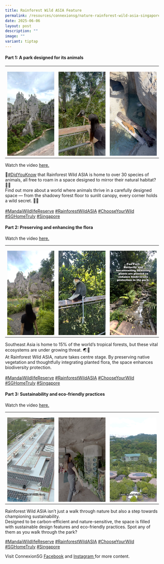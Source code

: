 ```yaml
---
title: Rainforest Wild ASIA Feature
permalink: /resources/connexionsg/nature-rainforest-wild-asia-singapore/
date: 2025-06-06
layout: post
description: ""
image: ""
variant: tiptap
---
```

<h4>Part 1: A park designed for its animals</h4>
<table style="minWidth: 75px">
<colgroup>
<col>
<col>
<col>
</colgroup>
<tbody>
<tr>
<th rowspan="1" colspan="1">
<p></p>
<div class="isomer-image-wrapper">
<img style="width: 100%" height="auto" width="100%" alt="" src="/images/RWA_1_1.png">
</div>
</th>
<th rowspan="1" colspan="1">
<p></p>
<div class="isomer-image-wrapper">
<img style="width: 100%" height="auto" width="100%" alt="" src="/images/RWA_1_2.png">
</div>
</th>
<th rowspan="1" colspan="1">
<p></p>
<div class="isomer-image-wrapper">
<img style="width: 100%" height="auto" width="100%" alt="" src="/images/RWA_1_3.png">
</div>
</th>
</tr>
</tbody>
</table>
<p>Watch the video <a href="https://www.instagram.com/reel/DKjiOtnsOR_/?utm_source=ig_web_copy_link&amp;igsh=MzRlODBiNWFlZA==" rel="noopener nofollow" target="_blank">here.</a>
</p>
<p>🌿<a href="https://www.instagram.com/explore/tags/didyouknow/" class="x1i10hfl xjbqb8w x1ejq31n x18oe1m7 x1sy0etr xstzfhl x972fbf x10w94by x1qhh985 x14e42zd x9f619 x1ypdohk xt0psk2 xe8uvvx xdj266r x14z9mp xat24cr x1lziwak xexx8yu xyri2b x18d9i69 x1c1uobl x16tdsg8 x1hl2dhg xggy1nq x1a2a7pz  _aa9_ _a6hd" rel="noopener noreferrer nofollow" target="_blank">#DidYouKnow</a> that
Rainforest Wild ASIA is home to over 30 species of animals, all free to
roam in a space designed to mirror their natural habitat? 🐅🦜
<br>Find out more about a world where animals thrive in a carefully designed
space — from the shadowy forest floor to sunlit canopy, every corner holds
a wild secret. 🌳✨
<br>
<br><a href="https://www.instagram.com/explore/tags/mandaiwildlifereserve/" class="x1i10hfl xjbqb8w x1ejq31n x18oe1m7 x1sy0etr xstzfhl x972fbf x10w94by x1qhh985 x14e42zd x9f619 x1ypdohk xt0psk2 xe8uvvx xdj266r x14z9mp xat24cr x1lziwak xexx8yu xyri2b x18d9i69 x1c1uobl x16tdsg8 x1hl2dhg xggy1nq x1a2a7pz  _aa9_ _a6hd" rel="noopener noreferrer nofollow" target="_blank">#MandaiWildlifeReserve</a> 
<a href="https://www.instagram.com/explore/tags/rainforestwildasia/" class="x1i10hfl xjbqb8w x1ejq31n x18oe1m7 x1sy0etr xstzfhl x972fbf x10w94by x1qhh985 x14e42zd x9f619 x1ypdohk xt0psk2 xe8uvvx xdj266r x14z9mp xat24cr x1lziwak xexx8yu xyri2b x18d9i69 x1c1uobl x16tdsg8 x1hl2dhg xggy1nq x1a2a7pz  _aa9_ _a6hd" rel="noopener noreferrer nofollow" target="_blank">#RainforestWildASIA</a> <a href="https://www.instagram.com/explore/tags/chooseyourwild/" class="x1i10hfl xjbqb8w x1ejq31n x18oe1m7 x1sy0etr xstzfhl x972fbf x10w94by x1qhh985 x14e42zd x9f619 x1ypdohk xt0psk2 xe8uvvx xdj266r x14z9mp xat24cr x1lziwak xexx8yu xyri2b x18d9i69 x1c1uobl x16tdsg8 x1hl2dhg xggy1nq x1a2a7pz  _aa9_ _a6hd" rel="noopener noreferrer nofollow" target="_blank">#ChooseYourWild</a> 
<a href="https://www.instagram.com/explore/tags/sghometruly/" class="x1i10hfl xjbqb8w x1ejq31n x18oe1m7 x1sy0etr xstzfhl x972fbf x10w94by x1qhh985 x14e42zd x9f619 x1ypdohk xt0psk2 xe8uvvx xdj266r x14z9mp xat24cr x1lziwak xexx8yu xyri2b x18d9i69 x1c1uobl x16tdsg8 x1hl2dhg xggy1nq x1a2a7pz  _aa9_ _a6hd" rel="noopener noreferrer nofollow" target="_blank">#SGHomeTruly</a> <a href="https://www.instagram.com/explore/tags/singapore/" class="x1i10hfl xjbqb8w x1ejq31n x18oe1m7 x1sy0etr xstzfhl x972fbf x10w94by x1qhh985 x14e42zd x9f619 x1ypdohk xt0psk2 xe8uvvx xdj266r x14z9mp xat24cr x1lziwak xexx8yu xyri2b x18d9i69 x1c1uobl x16tdsg8 x1hl2dhg xggy1nq x1a2a7pz  _aa9_ _a6hd" rel="noopener noreferrer nofollow" target="_blank">#Singapore</a>
</p>
<h4>Part 2: Preserving and enhancing the flora</h4>
<p>Watch the video <a href="https://www.instagram.com/reel/DKmG_G3BRA2/?utm_source=ig_web_copy_link&amp;igsh=MzRlODBiNWFlZA==" rel="noopener nofollow" target="_blank">here.</a>
</p>
<table style="minWidth: 75px">
<colgroup>
<col>
<col>
<col>
</colgroup>
<tbody>
<tr>
<th rowspan="1" colspan="1">
<p></p>
<div class="isomer-image-wrapper">
<img style="width: 100%" height="auto" width="100%" alt="" src="/images/RWA_2_1.png">
</div>
</th>
<th rowspan="1" colspan="1">
<p></p>
<div class="isomer-image-wrapper">
<img style="width: 100%" height="auto" width="100%" alt="" src="/images/RWA_2_2.png">
</div>
</th>
<th rowspan="1" colspan="1">
<p></p>
<div class="isomer-image-wrapper">
<img style="width: 100%" height="auto" width="100%" alt="" src="/images/RWA_2_3.png">
</div>
</th>
</tr>
</tbody>
</table>
<p>Southeast Asia is home to 15% of the world’s tropical forests, but these
vital ecosystems are under growing threat. 🌏🌿
<br>At Rainforest Wild ASIA, nature takes centre stage. By preserving native
vegetation and thoughtfully integrating planted flora, the space enhances
biodiversity protection.
<br>
<br><a href="https://www.instagram.com/explore/tags/mandaiwildlifereserve/" class="x1i10hfl xjbqb8w x1ejq31n x18oe1m7 x1sy0etr xstzfhl x972fbf x10w94by x1qhh985 x14e42zd x9f619 x1ypdohk xt0psk2 xe8uvvx xdj266r x14z9mp xat24cr x1lziwak xexx8yu xyri2b x18d9i69 x1c1uobl x16tdsg8 x1hl2dhg xggy1nq x1a2a7pz  _aa9_ _a6hd" rel="noopener noreferrer nofollow" target="_blank">#MandaiWildlifeReserve</a> 
<a href="https://www.instagram.com/explore/tags/rainforestwildasia/" class="x1i10hfl xjbqb8w x1ejq31n x18oe1m7 x1sy0etr xstzfhl x972fbf x10w94by x1qhh985 x14e42zd x9f619 x1ypdohk xt0psk2 xe8uvvx xdj266r x14z9mp xat24cr x1lziwak xexx8yu xyri2b x18d9i69 x1c1uobl x16tdsg8 x1hl2dhg xggy1nq x1a2a7pz  _aa9_ _a6hd" rel="noopener noreferrer nofollow" target="_blank">#RainforestWildASIA</a> <a href="https://www.instagram.com/explore/tags/chooseyourwild/" class="x1i10hfl xjbqb8w x1ejq31n x18oe1m7 x1sy0etr xstzfhl x972fbf x10w94by x1qhh985 x14e42zd x9f619 x1ypdohk xt0psk2 xe8uvvx xdj266r x14z9mp xat24cr x1lziwak xexx8yu xyri2b x18d9i69 x1c1uobl x16tdsg8 x1hl2dhg xggy1nq x1a2a7pz  _aa9_ _a6hd" rel="noopener noreferrer nofollow" target="_blank">#ChooseYourWild</a> 
<a href="https://www.instagram.com/explore/tags/sghometruly/" class="x1i10hfl xjbqb8w x1ejq31n x18oe1m7 x1sy0etr xstzfhl x972fbf x10w94by x1qhh985 x14e42zd x9f619 x1ypdohk xt0psk2 xe8uvvx xdj266r x14z9mp xat24cr x1lziwak xexx8yu xyri2b x18d9i69 x1c1uobl x16tdsg8 x1hl2dhg xggy1nq x1a2a7pz  _aa9_ _a6hd" rel="noopener noreferrer nofollow" target="_blank">#SGHomeTruly</a> <a href="https://www.instagram.com/explore/tags/singapore/" class="x1i10hfl xjbqb8w x1ejq31n x18oe1m7 x1sy0etr xstzfhl x972fbf x10w94by x1qhh985 x14e42zd x9f619 x1ypdohk xt0psk2 xe8uvvx xdj266r x14z9mp xat24cr x1lziwak xexx8yu xyri2b x18d9i69 x1c1uobl x16tdsg8 x1hl2dhg xggy1nq x1a2a7pz  _aa9_ _a6hd" rel="noopener noreferrer nofollow" target="_blank">#Singapore</a>
</p>
<h4>Part 3: Sustainability and eco-friendly practices</h4>
<p>Watch the video <a href="https://www.instagram.com/reel/DKor22uC0MA/?utm_source=ig_web_copy_link&amp;igsh=MzRlODBiNWFlZA==" rel="noopener nofollow" target="_blank">here.</a>
</p>
<table style="minWidth: 75px">
<colgroup>
<col>
<col>
<col>
</colgroup>
<tbody>
<tr>
<th rowspan="1" colspan="1">
<p></p>
<div class="isomer-image-wrapper">
<img style="width: 100%" height="auto" width="100%" alt="" src="/images/RWA_3_1.png">
</div>
</th>
<th rowspan="1" colspan="1">
<p></p>
<div class="isomer-image-wrapper">
<img style="width: 100%" height="auto" width="100%" alt="" src="/images/RWA_3_2.png">
</div>
</th>
<th rowspan="1" colspan="1">
<p></p>
<div class="isomer-image-wrapper">
<img style="width: 100%" height="auto" width="100%" alt="" src="/images/RWA_3_3.png">
</div>
</th>
</tr>
</tbody>
</table>
<p>Rainforest Wild ASIA isn’t just a walk through nature but also a step
towards championing sustainability.
<br>Designed to be carbon-efficient and nature-sensitive, the space is filled
with sustainable design features and eco-friendly practices. Spot any of
them as you walk through the park?
<br>
</p>
<p><a href="https://www.instagram.com/explore/tags/mandaiwildlifereserve/" class="x1i10hfl xjbqb8w x1ejq31n x18oe1m7 x1sy0etr xstzfhl x972fbf x10w94by x1qhh985 x14e42zd x9f619 x1ypdohk xt0psk2 xe8uvvx xdj266r x14z9mp xat24cr x1lziwak xexx8yu xyri2b x18d9i69 x1c1uobl x16tdsg8 x1hl2dhg xggy1nq x1a2a7pz  _aa9_ _a6hd" rel="noopener noreferrer nofollow" target="_blank">#MandaiWildlifeReserve</a> 
<a href="https://www.instagram.com/explore/tags/rainforestwildasia/" class="x1i10hfl xjbqb8w x1ejq31n x18oe1m7 x1sy0etr xstzfhl x972fbf x10w94by x1qhh985 x14e42zd x9f619 x1ypdohk xt0psk2 xe8uvvx xdj266r x14z9mp xat24cr x1lziwak xexx8yu xyri2b x18d9i69 x1c1uobl x16tdsg8 x1hl2dhg xggy1nq x1a2a7pz  _aa9_ _a6hd" rel="noopener noreferrer nofollow" target="_blank">#RainforestWildASIA</a> <a href="https://www.instagram.com/explore/tags/chooseyourwild/" class="x1i10hfl xjbqb8w x1ejq31n x18oe1m7 x1sy0etr xstzfhl x972fbf x10w94by x1qhh985 x14e42zd x9f619 x1ypdohk xt0psk2 xe8uvvx xdj266r x14z9mp xat24cr x1lziwak xexx8yu xyri2b x18d9i69 x1c1uobl x16tdsg8 x1hl2dhg xggy1nq x1a2a7pz  _aa9_ _a6hd" rel="noopener noreferrer nofollow" target="_blank">#ChooseYourWild</a> 
<a href="https://www.instagram.com/explore/tags/sghometruly/" class="x1i10hfl xjbqb8w x1ejq31n x18oe1m7 x1sy0etr xstzfhl x972fbf x10w94by x1qhh985 x14e42zd x9f619 x1ypdohk xt0psk2 xe8uvvx xdj266r x14z9mp xat24cr x1lziwak xexx8yu xyri2b x18d9i69 x1c1uobl x16tdsg8 x1hl2dhg xggy1nq x1a2a7pz  _aa9_ _a6hd" rel="noopener noreferrer nofollow" target="_blank">#SGHomeTruly</a> <a href="https://www.instagram.com/explore/tags/singapore/" class="x1i10hfl xjbqb8w x1ejq31n x18oe1m7 x1sy0etr xstzfhl x972fbf x10w94by x1qhh985 x14e42zd x9f619 x1ypdohk xt0psk2 xe8uvvx xdj266r x14z9mp xat24cr x1lziwak xexx8yu xyri2b x18d9i69 x1c1uobl x16tdsg8 x1hl2dhg xggy1nq x1a2a7pz  _aa9_ _a6hd" rel="noopener noreferrer nofollow" target="_blank">#Singapore</a>
</p>
<p>Visit ConnexionSG <a href="https://www.facebook.com/ConnexionSG" rel="noopener nofollow" target="_blank"><u>Facebook</u></a> and
<a href="https://www.instagram.com/connexionsg/" rel="noopener nofollow" target="_blank"><u>Instagram </u>
</a>for more content.</p>